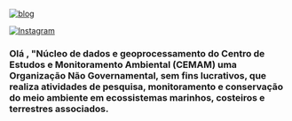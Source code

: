 [![blog](https://img.shields.io/website-up-down-green-red/http/monip.org.svg)](https://www.cemam.org/)

[![Instagram](https://img.shields.io/badge/Instagram-E4405F?style=for-the-badge&logo=instagram&logoColor=white)](https://www.instagram.com/cemam_rn/)


### Olá , "Núcleo de dados e geoprocessamento do Centro de  Estudos e Monitoramento Ambiental (CEMAM) uma Organização Não Governamental, sem fins lucrativos, que  realiza atividades de pesquisa, monitoramento e conservação do meio ambiente em ecossistemas marinhos, costeiros e terrestres associados. 






